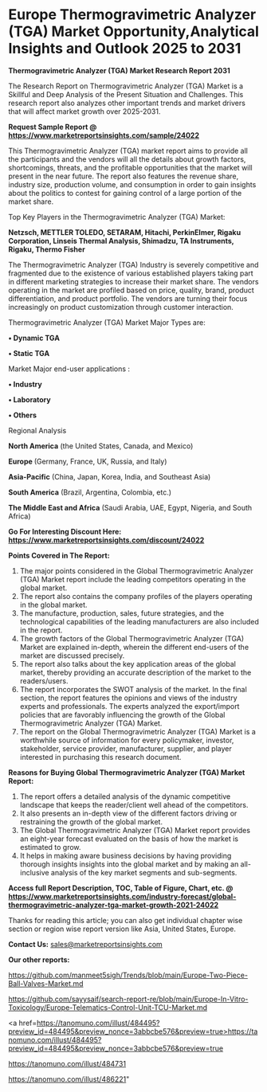 # Europe Thermogravimetric Analyzer (TGA) Market Opportunity,Analytical Insights and Outlook 2025 to 2031

<strong>Thermogravimetric Analyzer (TGA) Market Research Report 2031</strong>

The Research Report on Thermogravimetric Analyzer (TGA) Market is a Skillful and Deep Analysis of the Present Situation and Challenges. This research report also analyzes other important trends and market drivers that will affect market growth over 2025-2031.

<strong>Request Sample Report @ <a href=https://www.marketreportsinsights.com/sample/24022>https://www.marketreportsinsights.com/sample/24022</a></strong>

This Thermogravimetric Analyzer (TGA) market report aims to provide all the participants and the vendors will all the details about growth factors, shortcomings, threats, and the profitable opportunities that the market will present in the near future. The report also features the revenue share, industry size, production volume, and consumption in order to gain insights about the politics to contest for gaining control of a large portion of the market share.

Top Key Players in the Thermogravimetric Analyzer (TGA) Market:

<strong>Netzsch, METTLER TOLEDO, SETARAM, Hitachi, PerkinElmer, Rigaku Corporation, Linseis Thermal Analysis, Shimadzu, TA Instruments, Rigaku, Thermo Fisher</strong>

The Thermogravimetric Analyzer (TGA) Industry is severely competitive and fragmented due to the existence of various established players taking part in different marketing strategies to increase their market share. The vendors operating in the market are profiled based on price, quality, brand, product differentiation, and product portfolio. The vendors are turning their focus increasingly on product customization through customer interaction.

Thermogravimetric Analyzer (TGA) Market Major Types are:

<strong>• Dynamic TGA

• Static TGA</strong>

Market Major end-user applications :

<strong>• Industry

• Laboratory

• Others</strong>

Regional Analysis

</u><strong><b>North America</b></strong> (the United States, Canada, and Mexico)

<strong><b>Europe </b></strong>(Germany, France, UK, Russia, and Italy)

<strong><b>Asia-Pacific</b></strong> (China, Japan, Korea, India, and Southeast Asia)

<strong><b>South America</b></strong> (Brazil, Argentina, Colombia, etc.)

<strong><b>The Middle East and Africa</b></strong> (Saudi Arabia, UAE, Egypt, Nigeria, and South Africa)

<strong>Go For Interesting Discount Here: <a href=https://www.marketreportsinsights.com/discount/24022>https://www.marketreportsinsights.com/discount/24022</a></strong>

<strong>Points Covered in The Report:</strong>
<ol>
  <li>The major points considered in the Global Thermogravimetric Analyzer (TGA) Market report include the leading competitors operating in the global market.</li>
  <li>The report also contains the company profiles of the players operating in the global market.</li>
  <li>The manufacture, production, sales, future strategies, and the technological capabilities of the leading manufacturers are also included in the report.</li>
  <li>The growth factors of the Global Thermogravimetric Analyzer (TGA) Market are explained in-depth, wherein the different end-users of the market are discussed precisely.</li>
  <li>The report also talks about the key application areas of the global market, thereby providing an accurate description of the market to the readers/users.</li>
  <li>The report incorporates the SWOT analysis of the market. In the final section, the report features the opinions and views of the industry experts and professionals. The experts analyzed the export/import policies that are favorably influencing the growth of the Global Thermogravimetric Analyzer (TGA) Market.</li>
  <li>The report on the Global Thermogravimetric Analyzer (TGA) Market is a worthwhile source of information for every policymaker, investor, stakeholder, service provider, manufacturer, supplier, and player interested in purchasing this research document.</li>
</ol>
<strong>Reasons for Buying Global Thermogravimetric Analyzer (TGA) Market Report:</strong>

<ol>
  <li>The report offers a detailed analysis of the dynamic competitive landscape that keeps the reader/client well ahead of the competitors.</li>
  <li>It also presents an in-depth view of the different factors driving or restraining the growth of the global market.</li>
  <li>The Global Thermogravimetric Analyzer (TGA) Market report provides an eight-year forecast evaluated on the basis of how the market is estimated to grow.</li>
  <li>It helps in making aware business decisions by having providing thorough insights insights into the global market and by making an all-inclusive analysis of the key market segments and sub-segments.</li>
</ol>
<strong>Access full Report Description, TOC, Table of Figure, Chart, etc. @ <a href=https://www.marketreportsinsights.com/industry-forecast/global-thermogravimetric-analyzer-tga-market-growth-2021-24022>https://www.marketreportsinsights.com/industry-forecast/global-thermogravimetric-analyzer-tga-market-growth-2021-24022</a></strong>


Thanks for reading this article; you can also get individual chapter wise section or region wise report version like Asia, United States, Europe.

<strong>Contact Us:</strong>
sales@marketreportsinsights.com

<strong>Our other reports:</strong>

<a href=https://github.com/manmeet5sigh/Trends/blob/main/Europe-Two-Piece-Ball-Valves-Market.md>https://github.com/manmeet5sigh/Trends/blob/main/Europe-Two-Piece-Ball-Valves-Market.md</a>

<a href=https://github.com/sayysaif/search-report-re/blob/main/Europe-In-Vitro-Toxicology/Europe-Telematics-Control-Unit-TCU-Market.md>https://github.com/sayysaif/search-report-re/blob/main/Europe-In-Vitro-Toxicology/Europe-Telematics-Control-Unit-TCU-Market.md</a>

<a href=https://tanomuno.com/illust/484495?preview_id=484495&preview_nonce=3abbcbe576&preview=true>https://tanomuno.com/illust/484495?preview_id=484495&preview_nonce=3abbcbe576&preview=true</a>

<a href=https://tanomuno.com/illust/484731>https://tanomuno.com/illust/484731</a>

<a href=https://tanomuno.com/illust/486221>https://tanomuno.com/illust/486221</a>"
